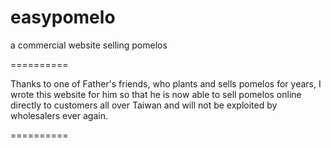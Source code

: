easypomelo
==========

a commercial website selling pomelos

==========

Thanks to one of Father's friends, who plants and sells pomelos for years, I wrote this website for him so that he is now able to sell pomelos online directly to customers all over Taiwan and will not be exploited by wholesalers ever again. 

==========
